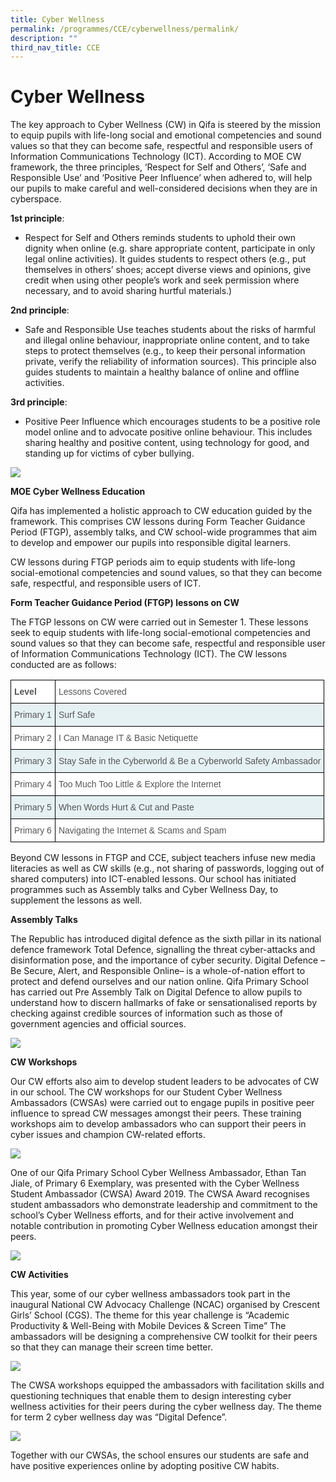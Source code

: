 ```yaml
---
title: Cyber Wellness
permalink: /programmes/CCE/cyberwellness/permalink/
description: ""
third_nav_title: CCE
---
```

Cyber Wellness
==============

The key approach to Cyber Wellness (CW) in Qifa is steered by the mission to equip pupils with life-long social and emotional competencies and sound values so that they can become safe, respectful and responsible users of Information Communications Technology (ICT). According to MOE CW framework, the three principles, ‘Respect for Self and Others’, ‘Safe and Responsible Use’ and ‘Positive Peer Influence’ when adhered to, will help our pupils to make careful and well-considered decisions when they are in cyberspace.

**1st principle**:

*   Respect for Self and Others reminds students to uphold their own dignity when online (e.g. share appropriate content, participate in only legal online activities). It guides students to respect others (e.g., put themselves in others’ shoes; accept diverse views and opinions, give credit when using other people’s work and seek permission where necessary, and to avoid sharing hurtful materials.)

**2nd principle**:

*   Safe and Responsible Use teaches students about the risks of harmful and illegal online behaviour, inappropriate online content, and to take steps to protect themselves (e.g., to keep their personal information private, verify the reliability of information sources). This principle also guides students to maintain a healthy balance of online and offline activities.

**3rd principle**:

*   Positive Peer Influence which encourages students to be a positive role model online and to advocate positive online behaviour. This includes sharing healthy and positive content, using technology for good, and standing up for victims of cyber bullying.

![](/images/MOE%20Cyber%20Edu.jpg)

**MOE Cyber Wellness Education**

Qifa has implemented a holistic approach to CW education guided by the framework. This comprises CW lessons during Form Teacher Guidance Period (FTGP), assembly talks, and CW school-wide programmes that aim to develop and empower our pupils into responsible digital learners.

CW lessons during FTGP periods aim to equip students with life-long social-emotional competencies and sound values, so that they can become safe, respectful, and responsible users of ICT.

  

**Form Teacher Guidance Period (FTGP) lessons on CW**

The FTGP lessons on CW were carried out in Semester 1. These lessons seek to equip students with life-long social-emotional competencies and sound values so that they can become safe, respectful and responsible user of Information Communications Technology (ICT). The CW lessons conducted are as follows:

<style type="text/css">
.tg  {border-collapse:collapse;border-spacing:0;}
.tg td{border-color:black;border-style:solid;border-width:1px;font-family:Arial, sans-serif;font-size:14px;
  overflow:hidden;padding:10px 5px;word-break:normal;}
.tg th{border-color:black;border-style:solid;border-width:1px;font-family:Arial, sans-serif;font-size:14px;
  font-weight:normal;overflow:hidden;padding:10px 5px;word-break:normal;}
.tg .tg-qrq8{background-color:#FFF;color:#565656;font-weight:bold;text-align:left;vertical-align:top}
.tg .tg-njgx{background-color:#FFF;color:#565656;text-align:left;vertical-align:top}
.tg .tg-cxj1{background-color:#E6F1F4;color:#565656;text-align:left;vertical-align:top}
</style>
<table class="tg">
<thead>
  <tr>
    <th class="tg-qrq8">Level</th>
    <th class="tg-njgx">Lessons Covered </th>
  </tr>
</thead>
<tbody>
  <tr>
    <td class="tg-cxj1">Primary 1</td>
    <td class="tg-cxj1">Surf Safe</td>
  </tr>
  <tr>
    <td class="tg-njgx">Primary 2</td>
    <td class="tg-njgx">I Can Manage IT &amp; Basic Netiquette</td>
  </tr>
  <tr>
    <td class="tg-cxj1">Primary 3</td>
    <td class="tg-cxj1">Stay Safe in the Cyberworld &amp; Be a Cyberworld Safety Ambassador</td>
  </tr>
  <tr>
    <td class="tg-njgx">Primary 4</td>
    <td class="tg-njgx">Too Much Too Little &amp; Explore the Internet</td>
  </tr>
  <tr>
    <td class="tg-cxj1">Primary 5</td>
    <td class="tg-cxj1">When Words Hurt &amp; Cut and Paste</td>
  </tr>
  <tr>
    <td class="tg-njgx">Primary 6</td>
    <td class="tg-njgx">Navigating the Internet &amp; Scams and Spam</td>
  </tr>
</tbody>
</table>

Beyond CW lessons in FTGP and CCE, subject teachers infuse new media literacies as well as CW skills (e.g., not sharing of passwords, logging out of shared computers) into ICT-enabled lessons. Our school has initiated programmes such as Assembly talks and Cyber Wellness Day, to supplement the lessons as well.

**Assembly Talks**

The Republic has introduced digital defence as the sixth pillar in its national defence framework Total Defence, signalling the threat cyber-attacks and disinformation pose, and the importance of cyber security. Digital Defence – Be Secure, Alert, and Responsible Online– is a whole-of-nation effort to protect and defend ourselves and our nation online. Qifa Primary School has carried out Pre Assembly Talk on Digital Defence to allow pupils to understand how to discern hallmarks of fake or sensationalised reports by checking against credible sources of information such as those of government agencies and official sources.

![](/images/Digital%20Def.jpg)

**CW Workshops**

Our CW efforts also aim to develop student leaders to be advocates of CW in our school. The CW workshops for our Student Cyber Wellness Ambassadors (CWSAs) were carried out to engage pupils in positive peer influence to spread CW messages amongst their peers. These training workshops aim to develop ambassadors who can support their peers in cyber issues and champion CW-related efforts.

![](/images/Pic1.jpeg)

One of our Qifa Primary School Cyber Wellness Ambassador, Ethan Tan Jiale, of Primary 6 Exemplary, was presented with the Cyber Wellness Student Ambassador (CWSA) Award 2019. The CWSA Award recognises student ambassadors who demonstrate leadership and commitment to the school’s Cyber Wellness efforts, and for their active involvement and notable contribution in promoting Cyber Wellness education amongst their peers.

![](/images/Pic2.jpeg)

**CW Activities**

This year, some of our cyber wellness ambassadors took part in the inaugural National CW Advocacy Challenge (NCAC) organised by Crescent Girls’ School (CGS). The theme for this year challenge is “Academic Productivity & Well-Being with Mobile Devices & Screen Time” The ambassadors will be designing a comprehensive CW toolkit for their peers so that they can manage their screen time better.

![](/images/Pic3.jpeg)

The CWSA workshops equipped the ambassadors with facilitation skills and questioning techniques that enable them to design interesting cyber wellness activities for their peers during the cyber wellness day. The theme for term 2 cyber wellness day was “Digital Defence”.

![](/images/Pic4.jpeg)

Together with our CWSAs, the school ensures our students are safe and have positive experiences online by adopting positive CW habits.
